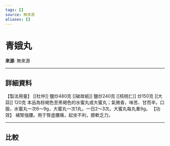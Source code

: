 ```yaml
---
tags: []
source: 無來源
aliases: []
---
```


# 青娥丸

**來源**: 無來源  

---

## 詳細資料
【製法用量】 [[杜仲]] 鹽炒480克 [[破故紙]] 鹽炒240克 [[核桃仁]] 炒150克 [[大蒜]] 120克
本品為棕褐色至黑褐色的水蜜丸或大蜜丸；氣微香，味苦、甘而辛。口服，水蜜丸一次6～9g，大蜜丸一次1丸，一日2～3次。大蜜丸每丸重9g。
【功效】
補腎強腰。用于腎虛腰痛，起坐不利，膝軟乏力。

---

## 比較
